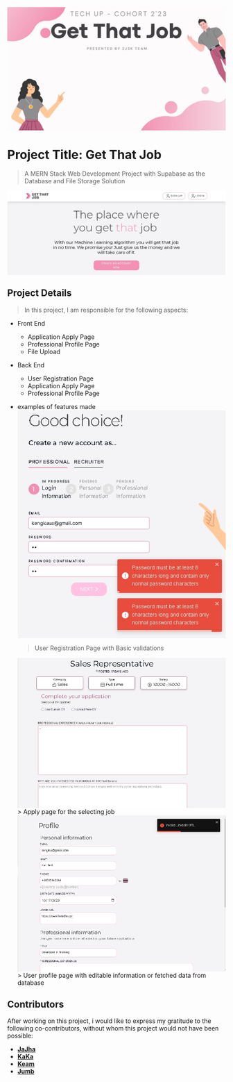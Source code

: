  <img src="./markdown%20assets/2J3K.jpg" align="center" />

# Project Title: Get That Job
> A MERN Stack Web Development Project with Supabase as the Database and File Storage Solution

 <img src="./markdown%20assets/landing_crop.jpg" align="center" />

## Project Details
>In this project, I am responsible for the following aspects:

- Front End
  - Application Apply Page
  - Professional Profile Page
  - File Upload
- Back End
  - User Registration Page
  - Application Apply Page
  - Professional Profile Page

- examples of features made
  <img src="./markdown%20assets/User_reg.jpg" align="center"/>
  > User Registration Page with Basic validations

  <img src="./markdown%20assets/User_apply_page.jpg" align="center"/>
  > Apply page for the selecting job

  <img src="./markdown%20assets/User_Profile.jpg" align="center"/>
  > User profile page with editable information or fetched data from database


## Contributors
After working on this project, i would like to express my gratitude to the following co-contributors, without whom this project would not have been possible:

- [**JaJha**](https://github.com/jashleyx)
- [**KaKa**](https://github.com/kkantaaa)
- [**Keam**](https://github.com/MrKeem)
- [**Jumb**](https://github.com/JumbKWC)